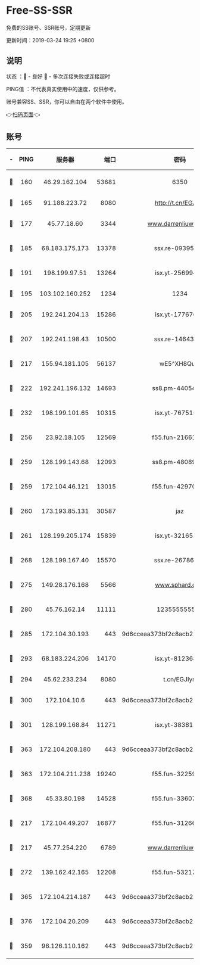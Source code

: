 # Free-SS-SSR

免费的SS账号、SSR账号，定期更新

更新时间：2019-03-24 19:25 +0800

## 说明

状态     ：🙂 - 良好 🙁 - 多次连接失败或连接超时

PING值   ：不代表真实使用中的速度，仅供参考。

账号兼容SS、SSR，你可以自由在两个软件中使用。

👉[扫码页面](https://liesauer.github.io/Free-SS-SSR/)👈

## 账号

|-|PING|服务器|端口|密码|加密方式|区域|
|:----:|:----:|:-----:|-----:|:----:|:----:|:----:|
|🙂|160|46.29.162.104|53681|6350|aes-128-ctr|RU|
|🙂|165|91.188.223.72|8080|http://t.cn/EGJIyrl|rc4-md5|RU|
|🙂|177|45.77.18.60|3344|www.darrenliuwei.com|aes-256-cfb|JP|
|🙂|185|68.183.175.173|13378|ssx.re-09395375|aes-256-cfb|US|
|🙂|191|198.199.97.51|13264|isx.yt-25699441|aes-256-cfb|US|
|🙂|195|103.102.160.252|1234|1234|rc4-md5|JP|
|🙂|205|192.241.204.13|15286|isx.yt-17767634|aes-256-cfb|US|
|🙂|207|192.241.198.43|10500|ssx.re-14643912|aes-256-cfb|US|
|🙂|217|155.94.181.105|56137|wE5^XH8Quw|aes-256-cfb|US|
|🙂|222|192.241.196.132|14693|ss8.pm-44054709|aes-256-cfb|US|
|🙂|232|198.199.101.65|10315|isx.yt-76751530|aes-256-cfb|US|
|🙂|256|23.92.18.105|12569|f55.fun-21661616|aes-256-cfb|US|
|🙂|259|128.199.143.68|12093|ss8.pm-48089265|aes-256-cfb|SG|
|🙂|259|172.104.46.121|13015|f55.fun-42970709|aes-256-cfb|SG|
|🙂|260|173.193.85.131|30587|jaz|aes-256-cfb|US|
|🙂|261|128.199.205.174|15839|isx.yt-32165191|aes-256-cfb|SG|
|🙂|268|128.199.167.40|15570|ssx.re-26786415|aes-256-cfb|SG|
|🙂|275|149.28.176.168|5566|www.sphard.com|aes-256-cfb|AU|
|🙂|280|45.76.162.14|11111|123555555555|aes-256-cfb|SG|
|🙂|285|172.104.30.193|443|9d6cceaa373bf2c8acb22e60b6a58be6|aes-256-cfb|US|
|🙂|293|68.183.224.206|14170|isx.yt-81236844|aes-256-cfb|SG|
|🙂|294|45.62.233.234|8080|t.cn/EGJIyrl|rc4-md5|CA|
|🙂|300|172.104.10.6|443|9d6cceaa373bf2c8acb22e60b6a58be6|aes-256-cfb|US|
|🙂|301|128.199.168.84|11271|isx.yt-38381182|aes-256-cfb|SG|
|🙂|363|172.104.208.180|443|9d6cceaa373bf2c8acb22e60b6a58be6|aes-256-cfb|US|
|🙂|363|172.104.211.238|19240|f55.fun-32259946|aes-256-cfb|US|
|🙂|368|45.33.80.198|14528|f55.fun-33607716|aes-256-cfb|US|
|🙂|217|172.104.49.207|16877|f55.fun-31266593|aes-256-cfb|SG|
|🙂|217|45.77.254.220|6789|www.darrenliuwei.com|aes-256-cfb|SG|
|🙂|272|139.162.42.165|12208|f55.fun-53217838|aes-256-cfb|SG|
|🙂|365|172.104.214.187|443|9d6cceaa373bf2c8acb22e60b6a58be6|aes-256-cfb|US|
|🙂|376|172.104.20.209|443|9d6cceaa373bf2c8acb22e60b6a58be6|aes-256-cfb|US|
|🙁|359|96.126.110.162|443|9d6cceaa373bf2c8acb22e60b6a58be6|aes-256-cfb|US|
